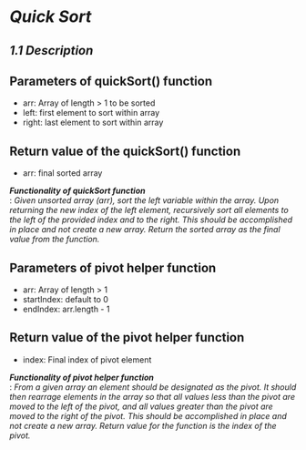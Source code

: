 # ***Quick Sort***

## ***1.1 Description***
## Parameters of quickSort() function 
  - arr: Array of length > 1 to be sorted  
  - left: first element to sort within array  
  - right: last element to sort within array 

## Return value of the quickSort() function
  - arr: final sorted array

***Functionality of quickSort function***  
: *Given unsorted array (arr), sort the left variable within the array. Upon returning the new index of the left element, recursively sort all elements to the left of the provided index and to the right. This should be accomplished in place and not create a new array. Return the sorted array as the final value from the function.*

## Parameters of pivot helper function  
  - arr: Array of length > 1  
  - startIndex: default to 0  
  - endIndex: arr.length - 1  
## Return value of the pivot helper function  
  - index: Final index of pivot element  

  ***Functionality of pivot helper function***  
    : *From a given array an element should be designated as the pivot. It should then rearrage elements in the array so that all values less than the pivot are moved to the left of the pivot, and all values greater than the pivot are moved to the right of the pivot. This should be accomplished in place and not create a new array. Return value for the function is the index of the pivot.*
